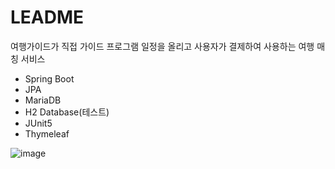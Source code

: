 # LEADME
여행가이드가 직접 가이드 프로그램 일정을 올리고 사용자가 결제하여 사용하는 여행 매칭 서비스

- Spring Boot
- JPA
- MariaDB
- H2 Database(테스트)
- JUnit5
- Thymeleaf

![image](https://user-images.githubusercontent.com/85722378/158574618-2f265df1-6a42-4482-86ca-5166c95990f7.png)
